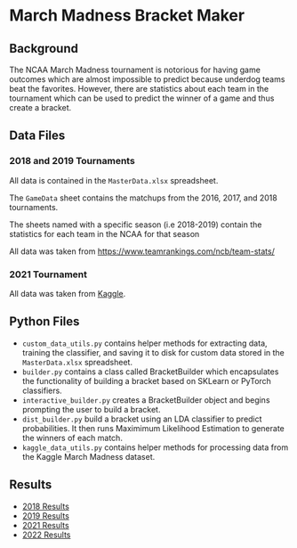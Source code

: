 # March Madness Bracket Maker

## Background
The NCAA March Madness tournament is notorious for having game outcomes which are almost impossible to predict because underdog teams beat the favorites.
However, there are statistics about each team in the tournament which can be used to predict the winner of a game and thus create a bracket.

## Data Files
### 2018 and 2019 Tournaments
All data is contained in the `MasterData.xlsx` spreadsheet.

The `GameData` sheet contains the matchups from the 2016, 2017, and 2018 tournaments.

The sheets named with a specific season (i.e 2018-2019) contain the statistics for each team in the NCAA for that season

All data was taken from https://www.teamrankings.com/ncb/team-stats/

### 2021 Tournament
All data was taken from [Kaggle](https://www.kaggle.com/c/ncaam-march-mania-2021).

## Python Files
- `custom_data_utils.py` contains helper methods for extracting data, training the classifier, and saving it to disk for custom data stored in the `MasterData.xlsx` spreadsheet.
- `builder.py` contains a class called BracketBuilder which encapsulates the functionality of building a bracket based on SKLearn or PyTorch classifiers.
- `interactive_builder.py` creates a BracketBuilder object and begins prompting the user to build a bracket.
- `dist_builder.py` build a bracket using an LDA classifier to predict probabilities. It then runs Maximimum Likelihood Estimation to generate the winners of each match.
- `kaggle_data_utils.py` contains helper methods for processing data from the Kaggle March Madness dataset.

## Results
- [2018 Results](2018/README.md)
- [2019 Results](2019/README.md)
- [2021 Results](2021/README.md)
- [2022 Results](2022/README.md)
